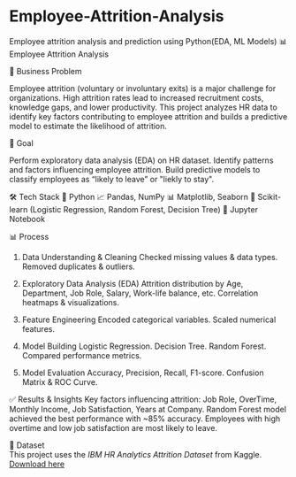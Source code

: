 # Employee-Attrition-Analysis
Employee attrition analysis and prediction using Python(EDA, ML Models)
📊 Employee Attrition Analysis

📌 Business Problem

Employee attrition (voluntary or involuntary exits) is a major challenge for organizations. High attrition rates lead to increased recruitment costs, knowledge gaps, and lower productivity.
This project analyzes HR data to identify key factors contributing to employee attrition and builds a predictive model to estimate the likelihood of attrition.

🎯 Goal

Perform exploratory data analysis (EDA) on HR dataset.
Identify patterns and factors influencing employee attrition.
Build predictive models to classify employees as “likely to leave” or "liekly to stay".

🛠 Tech Stack
🐍 Python
📈 Pandas, NumPy
📊 Matplotlib, Seaborn
🤖 Scikit-learn (Logistic Regression, Random Forest, Decision Tree)
📝 Jupyter Notebook


📊 Process
1. Data Understanding & Cleaning
Checked missing values & data types.
Removed duplicates & outliers.


2. Exploratory Data Analysis (EDA)
Attrition distribution by Age, Department, Job Role, Salary, Work-life balance, etc.
Correlation heatmaps & visualizations.

3. Feature Engineering
Encoded categorical variables.
Scaled numerical features.


4. Model Building
Logistic Regression.
Decision Tree.
Random Forest.
Compared performance metrics.

5. Model Evaluation
Accuracy, Precision, Recall, F1-score.
Confusion Matrix & ROC Curve.

✅ Results & Insights
Key factors influencing attrition: Job Role, OverTime, Monthly Income, Job Satisfaction, Years at Company.
Random Forest model achieved the best performance with ~85% accuracy.
Employees with high overtime and low job satisfaction are most likely to leave.

📎 Dataset  
This project uses the *IBM HR Analytics Attrition Dataset* from Kaggle.  
[Download here](https://www.kaggle.com/datasets/pavansubhasht/ibm-hr-analytics-attrition-dataset)



